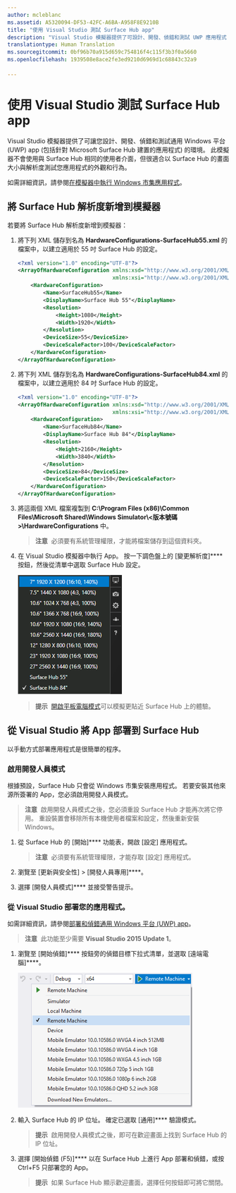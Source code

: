 ```yaml
---
author: mcleblanc
ms.assetid: A5320094-DF53-42FC-A6BA-A958F8E9210B
title: "使用 Visual Studio 測試 Surface Hub app"
description: "Visual Studio 模擬器提供了可設計、開發、偵錯和測試 UWP 應用程式 (包括針對 Surface Hub 建置的應用程式) 的環境。"
translationtype: Human Translation
ms.sourcegitcommit: 0bf96b70a915d659c754816f4c115f3b3f0a5660
ms.openlocfilehash: 1939508e8ace2fe3ed9210d6969d1c68843c32a9

---
```


# 使用 Visual Studio 測試 Surface Hub app
Visual Studio 模擬器提供了可讓您設計、開發、偵錯和測試通用 Windows 平台 (UWP) app (包括針對 Microsoft Surface Hub 建置的應用程式) 的環境。 此模擬器不會使用與 Surface Hub 相同的使用者介面，但很適合以 Surface Hub 的畫面大小與解析度測試您應用程式的外觀和行為。

如需詳細資訊，請參閱[在模擬器中執行 Windows 市集應用程式](https://msdn.microsoft.com/library/hh441475.aspx)。

## 將 Surface Hub 解析度新增到模擬器
若要將 Surface Hub 解析度新增到模擬器：

1. 將下列 XML 儲存到名為 **HardwareConfigurations-SurfaceHub55.xml** 的檔案中，以建立適用於 55 吋 Surface Hub 的設定。  

    ```xml
    <?xml version="1.0" encoding="UTF-8"?>
    <ArrayOfHardwareConfiguration xmlns:xsd="http://www.w3.org/2001/XMLSchema"
                                  xmlns:xsi="http://www.w3.org/2001/XMLSchema-instance">
        <HardwareConfiguration>
            <Name>SurfaceHub55</Name>
            <DisplayName>Surface Hub 55"</DisplayName>
            <Resolution>
                <Height>1080</Height>
                <Width>1920</Width>
            </Resolution>
            <DeviceSize>55</DeviceSize>
            <DeviceScaleFactor>100</DeviceScaleFactor>
        </HardwareConfiguration>
    </ArrayOfHardwareConfiguration>
    ```

2. 將下列 XML 儲存到名為 **HardwareConfigurations-SurfaceHub84.xml** 的檔案中，以建立適用於 84 吋 Surface Hub 的設定。

    ```xml
    <?xml version="1.0" encoding="UTF-8"?>
    <ArrayOfHardwareConfiguration xmlns:xsd="http://www.w3.org/2001/XMLSchema"
                                  xmlns:xsi="http://www.w3.org/2001/XMLSchema-instance">
        <HardwareConfiguration>
            <Name>SurfaceHub84</Name>
            <DisplayName>Surface Hub 84"</DisplayName>
            <Resolution>
                <Height>2160</Height>
                <Width>3840</Width>
            </Resolution>
            <DeviceSize>84</DeviceSize>
            <DeviceScaleFactor>150</DeviceScaleFactor>
        </HardwareConfiguration>
    </ArrayOfHardwareConfiguration>
    ```

3. 將這兩個 XML 檔案複製到 **C:\Program Files (x86)\Common Files\Microsoft Shared\Windows Simulator\\&lt;版本號碼&gt;\HardwareConfigurations** 中。

   > **注意**  必須要有系統管理權限，才能將檔案儲存到這個資料夾。

4. 在 Visual Studio 模擬器中執行 App。 按一下調色盤上的 [變更解析度]**** 按鈕，然後從清單中選取 Surface Hub 設定。

    ![Visual Studio 模擬器解析度](images/vs-simulator-resolutions.png)

   > **提示**  [開啟平板電腦模式](http://windows.microsoft.com/windows-10/getstarted-like-a-tablet)可以模擬更貼近 Surface Hub 上的體驗。

## 從 Visual Studio 將 App 部署到 Surface Hub
以手動方式部署應用程式是很簡單的程序。

### 啟用開發人員模式
根據預設，Surface Hub 只會從 Windows 市集安裝應用程式。 若要安裝其他來源所簽署的 App，您必須啟用開發人員模式。

> **注意**  啟用開發人員模式之後，您必須重設 Surface Hub 才能再次將它停用。 重設裝置會移除所有本機使用者檔案和設定，然後重新安裝 Windows。

1. 從 Surface Hub 的 [開始]**** 功能表，開啟 [設定] 應用程式。

   >  **注意**  必須要有系統管理權限，才能存取 [設定] 應用程式。

2. 瀏覽至 [更新與安全性] &gt; [開發人員專用]****。

3. 選擇 [開發人員模式]**** 並接受警告提示。

### 從 Visual Studio 部署您的應用程式。
如需詳細資訊，請參閱[部署和偵錯通用 Windows 平台 (UWP) app](https://msdn.microsoft.com/windows/uwp/debug-test-perf/deploying-and-debugging-uwp-apps)。

   > **注意**  此功能至少需要 **Visual Studio 2015 Update 1**。

1. 瀏覽至 [開始偵錯]**** 按鈕旁的偵錯目標下拉式清單，並選取 [遠端電腦]****。

    <!--lcap: in your screenshot, you have local machine selected-->

   ![Visual Studio 偵錯目標下拉式清單](images/vs-debug-target.png)

2. 輸入 Surface Hub 的 IP 位址。 確定已選取 [通用]**** 驗證模式。

   > **提示**  啟用開發人員模式之後，即可在歡迎畫面上找到 Surface Hub 的 IP 位址。

3. 選擇 [開始偵錯 (F5)]**** 以在 Surface Hub 上進行 App 部署和偵錯，或按 Ctrl+F5 只部署您的 App。

   > **提示**  如果 Surface Hub 顯示歡迎畫面，選擇任何按鈕即可將它關閉。



<!--HONumber=Aug16_HO3-->


